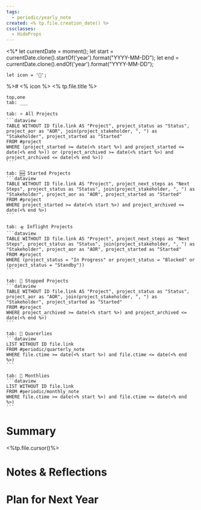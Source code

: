 ```yaml
---
tags:
  - periodic/yearly_note
created: <% tp.file.creation_date() %>
cssclasses:
  - HideProps
---
```

<%* 
	let currentDate = moment();
	let start = currentDate.clone().startOf('year').format("YYYY-MM-DD");
	let end = currentDate.clone().endOf('year').format("YYYY-MM-DD");

	let icon = '📂';
%># <% icon %> <% tp.file.title %>
````tabs
top,one
tab: ___

tab: ⭐ All Projects
```dataview
TABLE WITHOUT ID file.link AS "Project", project_status as "Status", project_aor as "AOR", join(project_stakeholder, ", ") as "Stakeholder", project_started as "Started"
FROM #project
WHERE (project_started >= date(<% start %>) and project_started <= date(<% end %>)) or (project_archived >= date(<% start %>) and project_archived <= date(<% end %>))
```

tab: 🆕 Started Projects
```dataview
TABLE WITHOUT ID file.link AS "Project", project_next_steps as "Next Steps", project_status as "Status", join(project_stakeholder, ", ") as "Stakeholder", project_aor as "AOR", project_started as "Started"
FROM #project
WHERE project_started >= date(<% start %>) and project_archived <= date(<% end %>)
```

tab: 🛸 Inflight Projects
```dataview
TABLE WITHOUT ID file.link AS "Project", project_next_steps as "Next Steps", project_status as "Status", join(project_stakeholder, ", ") as "Stakeholder", project_aor as "AOR", project_started as "Started"
FROM #project
WHERE (project_status = "In Progress" or project_status = "Blocked" or (project_status = "Standby"))
```

tab: 🛑 Stopped Projects
```dataview
TABLE WITHOUT ID file.link AS "Project", project_status as "Status", project_aor as "AOR", join(project_stakeholder, ", ") as "Stakeholder", project_started as "Started"
FROM #project
WHERE project_archived >= date(<% start %>) and project_archived <= date(<% end %>)
```

tab: 🔄 Quarerlies
```dataview
LIST WITHOUT ID file.link
FROM #periodic/quarterly_note 
WHERE file.ctime >= date(<% start %>) and file.ctime <= date(<% end %>)
```

tab: 🔄 Monthlies
```dataview
LIST WITHOUT ID file.link
FROM #periodic/monthly_note 
WHERE file.ctime >= date(<% start %>) and file.ctime <= date(<% end %>)
```

````
# Summary
<%tp.file.cursor()%>

# Notes & Reflections

  
# Plan for Next Year
